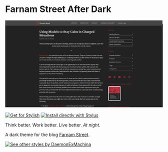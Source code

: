 # Farnam Street After Dark

![screenshot]

[![Get for Stylish]][theme-uso]
[![Install directly with Stylus]][theme-github]

Think better. Work better. Live better. *At night.*

A dark theme for the blog [Farnam Street].

[![See other styles by DaemonExMachina]][home]

[Farnam Street]: https://fs.blog
[theme-github]: https://raw.githubusercontent.com/DaemonExMachina/userstyles/master/fs-blog/fs-blog-dark.user.css
[theme-uso]: https://userstyles.org/styles/180790/farnam-street-after-dark

[See other styles by DaemonExMachina]: https://img.shields.io/badge/See%20other%20styles%20by-DaemonExMachina-blueviolet
[home]: https://github.com/DaemonExMachina/userstyles
[screenshot]: screenshot.png
[Install directly with Stylus]: https://img.shields.io/badge/Install%20directly%20with-Stylus-238b8b.svg
[Get for Stylish]: https://img.shields.io/badge/Get%20for-Stylish-blue
